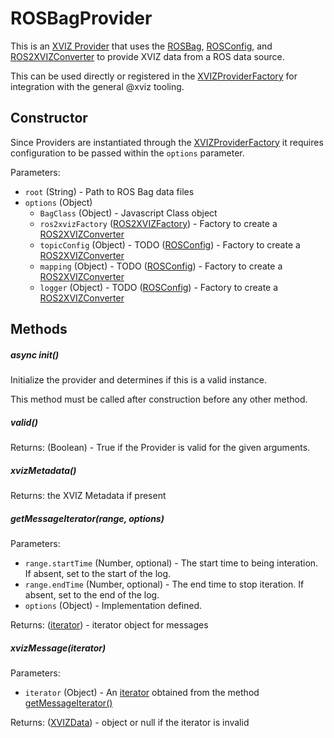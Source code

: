 # ROSBagProvider

This is an [XVIZ Provider](/docs/api-reference/io/overview-provider.md) that
uses the [ROSBag](/docs/api-reference/ros/ros-bag.md), [ROSConfig](/docs/api-reference/ros/ros-config.js),
and [ROS2XVIZConverter](/docs/api-reference/ros/ros-2-xviz-converter.md) 
to provide XVIZ data from a ROS data source.

This can be used directly or registered in the
[XVIZProviderFactory](/docs/api-reference/io/xviz-provider-factory.md) for integration with the general
@xviz tooling.

## Constructor

Since Providers are instantiated through the [XVIZProviderFactory](/docs/api-reference/io/xviz-provider-factory.md)
it requires configuration to be passed within the `options` parameter.

Parameters:

- `root` (String) - Path to ROS Bag data files
- `options` (Object)
  - `BagClass` (Object) - Javascript Class object
  - `ros2xvizFactory` ([ROS2XVIZFactory](/docs/api-reference/ros/ros-2-xviz-factory.md)) - Factory to create a [ROS2XVIZConverter](/docs/api-reference/ros/ros-2-xviz-converter.md)
  - `topicConfig` (Object) - TODO ([ROSConfig](/docs/api-reference/ros/ros-2-xviz-factory.md)) - Factory to create a [ROS2XVIZConverter](/docs/api-reference/ros/ros-config.md) 
  - `mapping` (Object) - TODO ([ROSConfig](/docs/api-reference/ros/ros-2-xviz-factory.md)) - Factory to create a [ROS2XVIZConverter](/docs/api-reference/ros/ros-config.md) 
  - `logger` (Object) - TODO ([ROSConfig](/docs/api-reference/ros/ros-2-xviz-factory.md)) - Factory to create a [ROS2XVIZConverter](/docs/api-reference/ros/ros-config.md) 

## Methods

##### async init()

Initialize the provider and determines if this is a valid instance. 

This method must be called after construction before any other method.

##### valid()

Returns: (Boolean) - True if the Provider is valid for the given arguments.

##### xvizMetadata()

Returns: the XVIZ Metadata if present

##### getMessageIterator(range, options)

Parameters:

- `range.startTime` (Number, optional) - The start time to being interation. If absent, set to the
  start of the log.
- `range.endTime` (Number, optional) - The end time to stop iteration. If absent, set to the end of
  the log.
- `options` (Object) - Implementation defined.

Returns: ([iterator](/docs/api-reference/io/xviz-provider-iterator.md)) - iterator object for
messages

##### xvizMessage(iterator)

Parameters:

- `iterator` (Object) - An [iterator](/docs/api-reference/io/xviz-provider-iterator.md) obtained
  from the method [getMessageIterator()](#getMessageIterator)

Returns: ([XVIZData](/docs/api-reference/io/xviz-data.md)) - object or null if the iterator is
invalid
